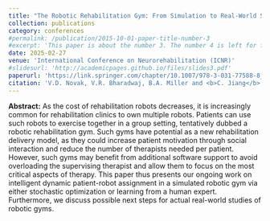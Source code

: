 ```yaml
---
title: "The Robotic Rehabilitation Gym: From Simulation to Real-World Studies"
collection: publications
category: conferences
#permalink: /publication/2015-10-01-paper-title-number-3
#excerpt: 'This paper is about the number 3. The number 4 is left for future work.'
date: 2025-02-27
venue: 'International Conference on Neurorehabilitation (ICNR)'
#slidesurl: 'http://academicpages.github.io/files/slides3.pdf'
paperurl: 'https://link.springer.com/chapter/10.1007/978-3-031-77588-8_61'
citation: 'V.D. Novak, V.R. Bharadwaj, B.A. Miller and <b>C. Jiang</b>. (2025). &quot;The Robotic Rehabilitation Gym: From Simulation to Real-World Studies.&quot; <i>International Conference on Neurorehabilitation (ICNR)</i>. pp 308–311.'
---
```


**Abstract:** As the cost of rehabilitation robots decreases, it is increasingly common for rehabilitation clinics to own multiple robots. Patients can use such robots to exercise together in a group setting, tentatively dubbed a robotic rehabilitation gym. Such gyms have potential as a new rehabilitation delivery model, as they could increase patient motivation through social interaction and reduce the number of therapists needed per patient. However, such gyms may benefit from additional software support to avoid overloading the supervising therapist and allow them to focus on the most critical aspects of therapy. This paper thus presents our ongoing work on intelligent dynamic patient-robot assignment in a simulated robotic gym via either stochastic optimization or learning from a human expert. Furthermore, we discuss possible next steps for actual real-world studies of robotic gyms.
